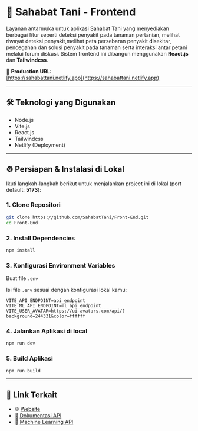 # 🌾 Sahabat Tani - Frontend

Layanan antarmuka untuk aplikasi Sahabat Tani yang menyediakan berbagai fitur seperti deteksi penyakit pada tanaman pertanian, melihat riwayat deteksi penyakit,melihat peta persebaran penyakit disekitar, pencegahan dan solusi penyakit pada tanaman serta interaksi antar petani melalui forum diskusi. Sistem frontend ini dibangun menggunakan **React.js** dan **Tailwindcss**.

🚀 **Production URL:**  
[https://sahabattani.netlify.app](https://sahabattani.netlify.app)

---

## 🛠️ Teknologi yang Digunakan

- Node.js
- Vite.js
- React.js
- Tailwindcss
- Netlify (Deployment)

---

## ⚙️ Persiapan & Instalasi di Lokal

Ikuti langkah-langkah berikut untuk menjalankan project ini di lokal (port default: **5173**):

### 1. Clone Repositori

```bash
git clone https://github.com/SahabatTani/Front-End.git
cd Front-End
```

### 2. Install Dependencies

```bash
npm install
```

### 3. Konfigurasi Environment Variables

Buat file `.env` 

Isi file `.env` sesuai dengan konfigurasi lokal kamu:

```
VITE_API_ENDPOINT=api_endpoint
VITE_ML_API_ENDPOINT=ml_api_endpoint
VITE_USER_AVATAR=https://ui-avatars.com/api/?background=244331&color=ffffff
```

### 4. Jalankan Aplikasi di local

```bash
npm run dev
```

### 5. Build Aplikasi 

```bash
npm run build
```

---

## 🔗 Link Terkait

- 🌐 [Website](https://sahabattani.netlify.app/)
- 📄 [Dokumentasi API](https://sahabattani.up.railway.app/)
- 🌾 [Machine Learning API](https://sahabattani-ml.up.railway.app/)